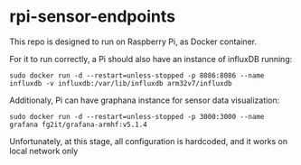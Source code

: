 # rpi-sensor-endpoints

This repo is designed to run on Raspberry Pi, as Docker container.

For it to run correctly, a Pi should also have an instance of influxDB running:
```
sudo docker run -d --restart=unless-stopped -p 8086:8086 --name influxdb -v influxdb:/var/lib/influxdb arm32v7/influxdb
```

Additionaly, Pi can have graphana instance for sensor data visualization:
```
sudo docker run -d --restart=unless-stopped -p 3000:3000 --name grafana fg2it/grafana-armhf:v5.1.4
```

Unfortunately, at this stage, all configuration is hardcoded, and it works on local network only
